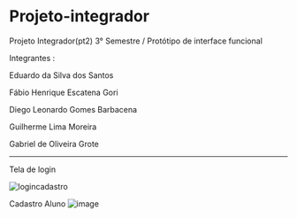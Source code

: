 # Projeto-integrador
Projeto Integrador(pt2) 3° Semestre / Protótipo de interface funcional


Integrantes :


Eduardo da Silva dos Santos

Fábio Henrique Escatena Gori 

Diego Leonardo Gomes Barbacena 

Guilherme Lima Moreira

Gabriel de Oliveira Grote 


---------------------------------------------------------


Tela de login 

![logincadastro](https://github.com/eduardeveloper/Projeto-integrador/assets/85944103/a34bda6c-df8c-4b87-a972-1c6f0d4a62c3)

Cadastro Aluno
![image](https://github.com/eduardeveloper/Projeto-integrador/assets/137636847/bda44c28-db1e-4e70-8aa9-af1512ca9f72)

